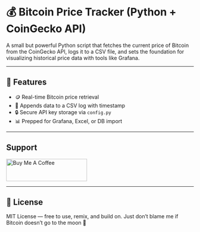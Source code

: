 # 💰 Bitcoin Price Tracker (Python + CoinGecko API)

A small but powerful Python script that fetches the current price of Bitcoin from the CoinGecko API, logs it to a CSV file, and sets the foundation for visualizing historical price data with tools like Grafana.

---

## 📌 Features

- 🪙 Real-time Bitcoin price retrieval
- 📁 Appends data to a CSV log with timestamp
- 🔒 Secure API key storage via `config.py`
- 📊 Prepped for Grafana, Excel, or DB import

---
## Support
<a href="https://www.buymeacoffee.com/apmoek" target="_blank"><img src="https://cdn.buymeacoffee.com/buttons/v2/default-yellow.png" alt="Buy Me A Coffee" style="height: 60px !important;width: 217px !important;" ></a>

---
## 📄 License
MIT License — free to use, remix, and build on.
Just don’t blame me if Bitcoin doesn’t go to the moon 🚀
